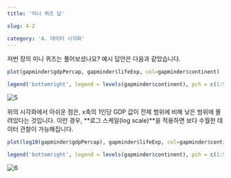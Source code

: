 ```yaml
---
title: '미니 퀴즈 답'

slug: 4-2

category: '4. 데이터 시각화'
---
```


저번 장의 미니 퀴즈는 풀어보셨나요? 예시 답안은 다음과 같았습니다.

```R
plot(gapminder$gdpPercap, gapminder$lifeExp, col=gapminder$continent)

legend('bottomright', legend = levels(gapminder$continent), pch = c(1:5), col = c(1:5))
```

![5](/basic-r/4-2/5.png)



위의 시각화에서 아쉬운 점은, x축의 1인당 GDP 값이 전체 범위에 비해 낮은 범위에 몰려있다는 것입니다. 이런 경우, **로그 스케일(log scale)**을 적용하면 보다 수월한 데이터 관찰이 가능해집니다.

```R
plot(log10(gapminder$gdpPercap), gapminder$lifeExp, col=gapminder$continent)

legend('bottomright', legend = levels(gapminder$continent), pch = c(1:5), col = c(1:5))
```

![6](/basic-r/4-2/6.png)

